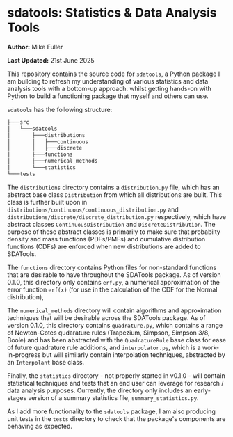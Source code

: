 # sdatools: Statistics & Data Analysis Tools

**Author:** Mike Fuller

**Last Updated:** 21st June 2025

This repository contains the source code for `sdatools`, a Python package I am building to refresh my understanding of various statistics and data analysis tools with a bottom-up approach. whilst getting hands-on with Python to build a functioning package that myself and others can use.

`sdatools` has the following structure:
```bash
├───src
│   └───sdatools
│       ├───distributions
│       │   ├───continuous
│       │   ├───discrete
│       ├───functions
│       ├───numerical_methods
│       └───statistics
└───tests
```

The `distributions` directory contains a `distribution.py` file, which has an abstract base class `Distribution` from which all distributions are built. This class is further built upon in `distributions/continuous/continuous_distribution.py` and `distributions/discrete/discrete_distribution.py` respectively, which have abstract classes `ContinuousDistribution` and `DiscreteDistribution`. The purpose of these abstract classes is primarily to make sure that probabilty density and mass functions (PDFs/PMFs) and cumulative distribution functions (CDFs) are enforced when new distributions are added to SDATools.

The `functions` directory contains Python files for non-standard functions that are desirable to have throughout the SDATools package. As of version 0.1.0, this directory only contains `erf.py`, a numerical approximation of the error function `erf(x)` (for use in the calculation of the CDF for the Normal distribution),

The `numerical_methods` directory will contain algorithms and approximation techniques that will be desirable across the SDATools package. As of version 0.1.0, this directory contains `quadrature.py`, which contains a range of Newton-Cotes qudarature rules (Trapezium, Simpson, Simpson 3/8, Boole) and has been abstracted with the `QuadratureRule` base class for ease of future quadrature rule additions, and `interpolator.py`, which is a work-in-progress but will similarly contain interpolation techniques, abstracted by an `Interpolant` base class.

Finally, the `statistics` directory - not properly started in v0.1.0 - will contain statistical techniques and tests that an end user can leverage for research / data analysis purposes. Currently, the directory only includes an early-stages version of a summary statistics file, `summary_statistics.py`.

As I add more functionality to the `sdatools` package, I am also producing unit tests in the `tests` directory to check that the package's components are behaving as expected.